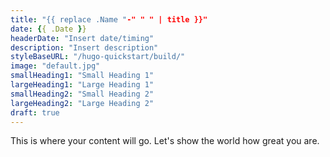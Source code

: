 ```yaml
---
title: "{{ replace .Name "-" " " | title }}"
date: {{ .Date }}
headerDate: "Insert date/timing"
description: "Insert description"
styleBaseURL: "/hugo-quickstart/build/"
image: "default.jpg"
smallHeading1: "Small Heading 1"
largeHeading1: "Large Heading 1"
smallHeading2: "Small Heading 2"
largeHeading2: "Large Heading 2"
draft: true
---
```

This is where your content will go. Let's show the world how great you are.
